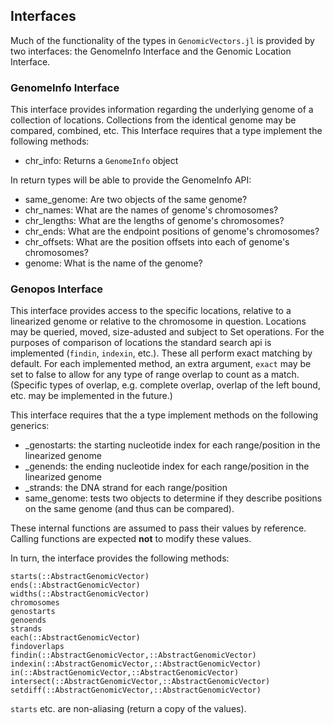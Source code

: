 ## Interfaces

Much of the functionality of the types in `GenomicVectors.jl` is provided by two
interfaces: the GenomeInfo Interface and the Genomic Location Interface.

### GenomeInfo Interface
This interface provides information regarding the underlying genome of a collection
of locations. Collections from the identical genome may be compared, combined, etc. This
Interface requires that a type implement the following methods:

- chr_info: Returns a `GenomeInfo` object

In return types will be able to provide the GenomeInfo API:

- same_genome: Are two objects of the same genome?
- chr_names: What are the names of genome's chromosomes?
- chr_lengths: What are the lengths of genome's chromosomes?
- chr_ends: What are the endpoint positions of genome's chromosomes?
- chr_offsets: What are the position offsets into each of genome's chromosomes?
- genome: What is the name of the genome?

### Genopos Interface
This interface provides access to the specific locations, relative to a linearized genome
or relative to the chromosome in question. Locations may be queried, moved, size-adusted
and subject to Set operations. For the purposes of comparison of locations the standard
search api is implemented (`findin`, `indexin`, etc.). These all perform exact matching
by default. For each implemented method, an extra argument, `exact` may be set to false
to allow for any type of range overlap to count as a match. (Specific types of overlap,
e.g. complete overlap, overlap of the left bound, etc. may be implemented in the
future.)

This interface requires that the a type implement methods on the following generics:

- _genostarts: the starting nucleotide index for each range/position in the linearized genome
- _genends: the ending nucleotide index for each range/position in the linearized genome
- _strands: the DNA strand for each range/position
- same_genome: tests two objects to determine if they describe positions on the same
genome (and thus can be compared).

These internal functions are assumed to pass their values by reference. Calling functions
are expected **not** to modify these values.

In turn, the interface provides the following methods:

```@docs
starts(::AbstractGenomicVector)
ends(::AbstractGenomicVector)
widths(::AbstractGenomicVector)
chromosomes
genostarts
genoends
strands
each(::AbstractGenomicVector)
findoverlaps
findin(::AbstractGenomicVector,::AbstractGenomicVector)
indexin(::AbstractGenomicVector,::AbstractGenomicVector)
in(::AbstractGenomicVector,::AbstractGenomicVector)
intersect(::AbstractGenomicVector,::AbstractGenomicVector)
setdiff(::AbstractGenomicVector,::AbstractGenomicVector)
```

`starts` etc. are non-aliasing (return a copy of the values).
